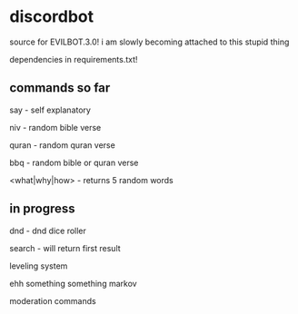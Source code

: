 # discordbot

source for EVILBOT.3.0! i am slowly becoming attached to this stupid thing

dependencies in requirements.txt!

## commands so far

say <message> - self explanatory

niv - random bible verse

quran - random quran verse

bbq - random bible or quran verse

<prefix> <what|why|how> - returns 5 random words

## in progress

dnd <diceroll> - dnd dice roller

search <term> - will return first result

leveling system

ehh something something markov

moderation commands